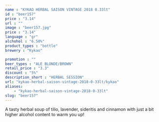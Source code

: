 ```yaml
---
name : "ΚΥΚΑΩ HERBAL SAISON VINTAGE 2018 0.33lt"
id : "beer157"
price : "3.14"
url : ""
image : "beer157.jpg"
price : "3.14"
language : "gr"
alchohol : "6.50%"
product_types : "bottle"
brewery : "Kykao"

promotion : ""
beer_types : "ALE BLONDE/BROWN"
retail_price : "3.3"
discount : "5%"
description_short : "HERBAL SESSION"
url: "kykao-herbal-saison-vintage-2018-0-33lt/kykao"
aliases: 
    - "kykao-herbal-saison-vintage-2018-0-33lt"
slug: "beer157"
---
```


A tasty herbal soup of tilio, lavender, sideritis and cinnamon with just a bit higher alcohol content to warm you up!